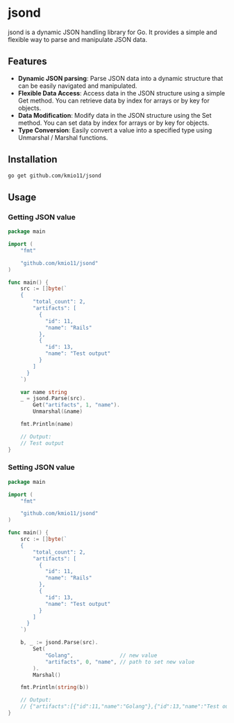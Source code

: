 # jsond
jsond is a dynamic JSON handling library for Go. It provides a simple and flexible way to parse and manipulate JSON data.

## Features
- **Dynamic JSON parsing**: Parse JSON data into a dynamic structure that can be easily navigated and manipulated.
- **Flexible Data Access**: Access data in the JSON structure using a simple Get method. You can retrieve data by index for arrays or by key for objects.
- **Data Modification**: Modify data in the JSON structure using the Set method. You can set data by index for arrays or by key for objects.
- **Type Conversion**: Easily convert a value into a specified type using Unmarshal / Marshal functions.

## Installation
```bash
go get github.com/kmio11/jsond
```

## Usage
### Getting JSON value
```go
package main

import (
	"fmt"

	"github.com/kmio11/jsond"
)

func main() {
	src := []byte(`
	{
		"total_count": 2,
		"artifacts": [
		  {
			"id": 11,
			"name": "Rails"
		  },
		  {
			"id": 13,
			"name": "Test output"
		  }
		]
	  }
	`)

	var name string
	_ = jsond.Parse(src).
		Get("artifacts", 1, "name").
		Unmarshal(&name)

	fmt.Println(name)

	// Output:
	// Test output
}
```

### Setting JSON value
```go
package main

import (
	"fmt"

	"github.com/kmio11/jsond"
)

func main() {
	src := []byte(`
	{
		"total_count": 2,
		"artifacts": [
		  {
			"id": 11,
			"name": "Rails"
		  },
		  {
			"id": 13,
			"name": "Test output"
		  }
		]
	  }
	`)

	b, _ := jsond.Parse(src).
		Set(
			"Golang",               // new value
			"artifacts", 0, "name", // path to set new value
		).
		Marshal()

	fmt.Println(string(b))

	// Output:
	// {"artifacts":[{"id":11,"name":"Golang"},{"id":13,"name":"Test output"}],"total_count":2}
}
```